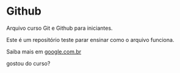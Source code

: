 # Github

Arquivo curso Git e Github para iniciantes.

Este é um repositório teste parar ensinar como o arquivo funciona.

Saiba mais em [google.com.br](www.google.com.br)

gostou do curso?
